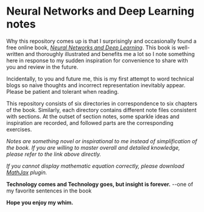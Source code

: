 # Neural Networks and Deep Learning notes
Why this repository comes up is that I surprisingly and occasionally found a free online book, [*Neural Networks and Deep Learning*](http://neuralnetworksanddeeplearning.com/). This book is well-written and thoroughly illustrated and benefits me a lot so I note something here in response to my sudden inspiration for convenience to share with you and review in the future.

Incidentally, to you and future me, this is my first attempt to word technical blogs so naive thoughts and incorrect representation inevitably appear. Please be patient and tolerant when reading.

This repository consists of six directories in correspondence to six chapters of the book. Similarly, each directory contains different note files consistent with sections. At the outset of section notes, some sparkle ideas and inspiration are recorded, and followed parts are the corresponding exercises.

*Notes are something novel or inspirational to me instead of simplification of the book. If you are willing to master overall and detailed knowledge, please refer to the link above directly.*

*If you cannot display mathematic equation correctly, please download [*MathJax*](https://chrome.google.com/webstore/detail/mathjax-plugin-for-github/ioemnmodlmafdkllaclgeombjnmnbima) plugin.*

**Technology comes and Technology goes, but insight is forever.** 
--one of my favorite sentences in the book

**Hope you enjoy my whim.**